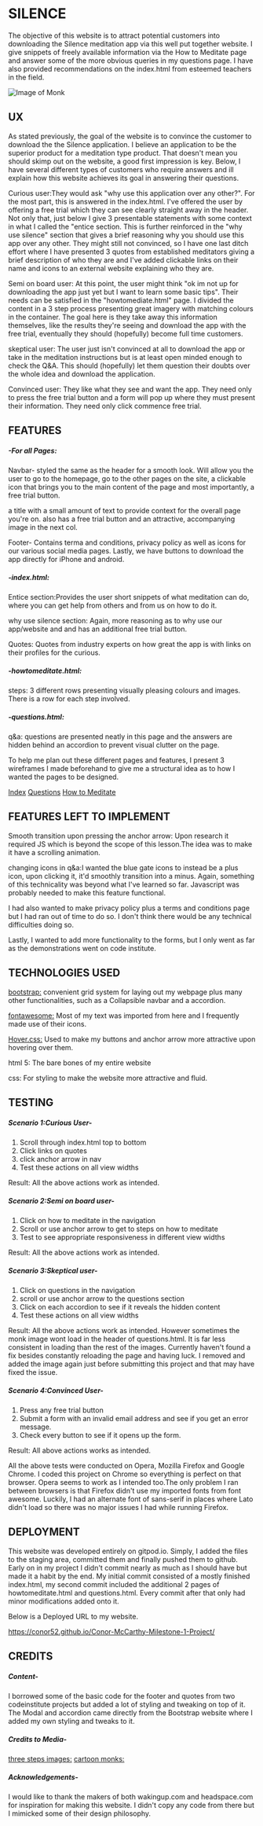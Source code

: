 # SILENCE 

The objective of this website is to attract potential customers into downloading the Silence meditation app via this well put together website. I give snippets of freely available information via the How to Meditate page and answer some of the more obvious queries in my questions page. I have also provided recommendations on the index.html from esteemed teachers in the field.

![Image of Monk](assets/images/monk2.png)

## UX

As stated previously, the goal of the website is to convince the customer to download the the Silence application. I believe an application to be the superior product for a meditation type product. That doesn't mean you should skimp out on the website, a good first impression is key. Below, I have several different types of customers who require answers and ill explain how this website achieves its goal in answering their questions.

Curious user:They would ask "why use this application over any other?". For the most part, this is answered in the index.html. I've offered the user by offering a free trial which they can see clearly straight away in the header. Not only that, just below I give 3 presentable statements with some context in what I called the "entice section. This is further reinforced in the "why use silence" section that gives a brief reasoning why you should use this app over any other. They might still not convinced, so I have one last ditch effort where I have presented 3 quotes from established meditators giving a brief description of who they are and I've added clickable links on their name and icons to an external website explaining who they are.

Semi on board user: At this point, the user might think "ok im not up for downloading the app just yet but I want to learn some basic tips". Their needs can be satisfied in the "howtomediate.html" page. I divided the content in a 3 step process presenting great imagery with matching colours in the container. The goal here is they take away this information themselves, like the results they're seeing and download the app with the free trial, eventually they should (hopefully) become full time customers.

skeptical user: The user just isn't convinced at all to download the app or take in the meditation instructions but is at least open minded enough to check the Q&A. This should (hopefully) let them question their doubts over the whole idea and download the application.

Convinced user: They like what they see and want the app. They need only to press the free trial button and a form will pop up where they must present their information. They need only click commence free trial.

## FEATURES

 ##### -For all Pages:

Navbar- styled the same as the header for a smooth look. Will allow you the user to go to the homepage, go to the other pages on the site, a clickable icon that brings you to the main content of the page and most importantly, a free trial button.

a title with a small amount of text to provide context for the overall page you're on. also has a free trial button and an attractive, accompanying image in the next col.

Footer- Contains terma and conditions, privacy policy as well as icons for our various social media pages. Lastly, we have buttons to download the app directly for iPhone and android.

##### -index.html:

Entice section:Provides the user short snippets of what meditation can do, where you can get help from others and from us on how to do it.

why use silence section: Again, more reasoning as to why use our app/website and and has an additional free trial button.

Quotes: Quotes from industry experts on how great the app is with links on their profiles for the curious.

##### -howtomeditate.html:

steps: 3 different rows presenting visually pleasing colours and images. There is a row for each step involved.

##### -questions.html:

q&a: questions are presented neatly in this page and the answers are hidden behind an accordion to prevent visual clutter on the page.



To help me plan out these different pages and features, I present 3 wireframes I made beforehand to give me a structural idea as to how I wanted the pages to be designed.

[Index](https://wireframe.cc/pro/pp/4b09977a1319776)
[Questions](https://wireframe.cc/lv90Bh)
[How to Meditate](https://wireframepro.mockflow.com/editor.jsp?editor=on&bgcolor=white&perm=Create&ptitle=silence&category=bootstrap4&projectid=Mdd152ebd34bd1c66bbf684533b4891541587576761474&publicid=7c25f576ee27457ea932b86fdfb31d7a#/page/d20cc7e320894f6b8cf9183729f00edc)


## FEATURES LEFT TO IMPLEMENT

Smooth transition upon pressing the anchor arrow: Upon research it required JS which is beyond the scope of this lesson.The idea was to make it have a scrolling animation.

changing icons in q&a:I wanted the blue gate icons to instead be a plus icon, upon clicking it, it'd smoothly transition into a minus. Again, something of this technicality was beyond what I've learned so far. Javascript was probably needed to make this feature functional.

I had also wanted to make privacy policy plus a terms and conditions page but I had ran out of time to do so. I don't think there would be any technical difficulties doing so.

Lastly, I wanted to add more functionality to the forms, but I only went as far as the demonstrations went on code institute.

 ## TECHNOLOGIES USED

 [bootstrap:](https://getbootstrap.com/) convenient grid system for laying out my webpage plus many other functionalities, such as a Collapsible  navbar and a accordion.

[fontawesome:](https://fontawesome.com/) Most of my text was imported from here and I frequently made use of their icons.

[Hover.css:](https://ianlunn.github.io/Hover/) Used to make my buttons and anchor arrow more attractive upon hovering over them. 

html 5: The bare bones of my entire website

css: For styling to make the website more attractive and fluid.

## TESTING

##### Scenario 1:Curious User-

1. Scroll through index.html top to bottom
2. Click links on quotes
3. click anchor arrow in nav
4. Test these actions on all view widths

Result: All the above actions work as intended.

##### Scenario 2:Semi on board user-

1. Click on how to meditate in the navigation
2. Scroll or use anchor arrow to get to steps on how to meditate
3. Test to see appropriate responsiveness in different view widths

Result: All the above actions work as intended.

##### Scenario 3:Skeptical user-

1. Click on questions in the navigation
2. scroll or use anchor arrow to the questions section
3. Click on each accordion to see if it reveals the hidden content
4. Test these actions on all view widths

Result: All the above actions work as intended. However sometimes the monk image wont load in the header of questions.html. It is far less consistent in loading than the rest of the images. Currently haven't found a fix besides constantly reloading the page and having luck. I removed and added the image again just before submitting this project and that may have fixed the issue.

##### Scenario 4:Convinced User-

1. Press any free trial button
2. Submit a form with an invalid email address and see if you get an error message.
3. Check every button to see if it opens up the form.

Result: All above actions works as intended.


All the above tests were conducted on Opera, Mozilla Firefox and Google Chrome. I coded this project on Chrome so everything is perfect on that browser. Opera seems to work as I intended too.The only problem I ran between browsers is that Firefox didn't use my imported fonts from font awesome. Luckily, I had an alternate font of sans-serif in places where Lato didn't load so there was no major issues I had while running Firefox.

## DEPLOYMENT

This website was developed entirely on gitpod.io. Simply, I added the files to the staging area, committed them and finally pushed them to github. Early on in my project I didn't commit nearly as much as I should have but made it a habit by the end. My initial commit consisted of a mostly finished index.html, my second commit included the additional 2 pages of howtomeditate.html and questions.html. Every commit after that only had minor modifications added onto it.

Below is a Deployed URL to my website. 

https://conor52.github.io/Conor-McCarthy-Milestone-1-Project/


 ## CREDITS

##### Content-

 I borrowed some of the basic code for the footer and quotes from two codeinstitute projects but added a lot of styling and tweaking on top of it. The Modal and accordion came directly from the Bootstrap website where I added my own styling and tweaks to it.

 ##### Credits to Media-

[three steps images:](https://pixabay.com/)
[cartoon monks:](https://pngtree.com/)

##### Acknowledgements-

 I would like to thank the makers of both wakingup.com and headspace.com for inspiration for making this website. I didn't copy any code from there but I mimicked some of their design philosophy.
